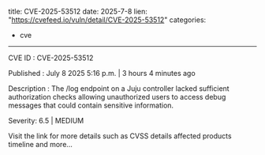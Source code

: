  
title: CVE-2025-53512
date: 2025-7-8
lien: "https://cvefeed.io/vuln/detail/CVE-2025-53512"
categories:
  - cve
---

CVE ID : CVE-2025-53512

Published :  July 8
2025
5:16 p.m. | 3 hours
4 minutes ago

Description : The /log endpoint on a Juju controller lacked sufficient authorization checks
allowing unauthorized users to access debug messages that could contain sensitive information.

Severity: 6.5 | MEDIUM

Visit the link for more details
such as CVSS details
affected products
timeline
and more...
